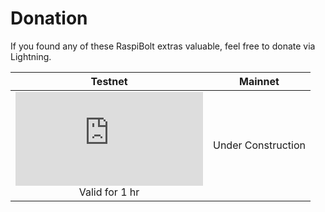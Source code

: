 # Donation #
If you found any of these RaspiBolt extras valuable, feel free to donate via Lightning.

|Testnet|Mainnet|
|:---:|:---:|
|![QR](https://ubwh.com.au/TestFolder/lnd.php?memo=Thanks%20for%20the%20Donation&image_only=1)<br>Valid for 1 hr|Under Construction|

